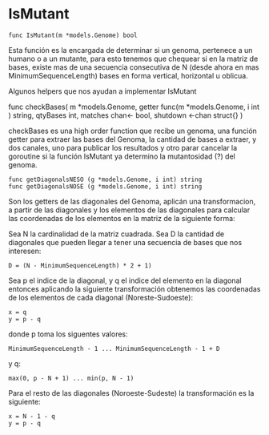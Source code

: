 # IsMutant

    func IsMutant(m *models.Genome) bool

Esta función es la encargada de determinar si un genoma, pertenece a un humano o a un mutante, para esto tenemos que chequear si en la matriz de bases, existe mas de una secuencia consecutiva de N (desde ahora en mas MinimumSequenceLength) bases en forma vertical, horizontal u oblicua.

Algunos helpers que nos ayudan a implementar IsMutant
  
 func checkBases(
m *models.Genome,
getter func(m *models.Genome, i int ) string,
qtyBases int,
matches chan<- bool,
shutdown <-chan struct{}
)
  
checkBases es una high order function que recibe un genoma, una función getter para extraer las bases del Genoma, la cantidad de bases a extraer, y dos canales, uno para publicar los resultados y otro parar cancelar la goroutine si la función IsMutant ya determino la mutantosidad (?) del genoma.

    func getDiagonalsNESO (g *models.Genome, i int) string
    func getDiagonalsNOSE (g *models.Genome, i int) string

Son los getters de las diagonales del Genoma, aplicán una transformacion, a partir de las diagonales y los elementos de las diagonales para calcular las coordenadas de los elementos en la matriz de la siguiente forma:

Sea N la cardinalidad de la matriz cuadrada.
Sea D la cantidad de diagonales que pueden llegar a tener una secuencia de bases que nos interesen:

    D = (N - MinimumSequenceLength) * 2 + 1)

Sea p el indice de la diagonal, y q el indice del elemento en la diagonal entonces aplicando la siguiente transformación obtenemos las coordenadas de los elementos de cada diagonal (Noreste-Sudoeste):

    x = q
    y = p - q

donde p toma los siguentes valores:

    MinimumSequenceLength - 1 ... MinimumSequenceLength - 1 + D

y q:

    max(0, p - N + 1) ... min(p, N - 1)

Para el resto de las diagonales (Noroeste-Sudeste) la transformación es la siguiente:

    x = N - 1 - q
    y = p - q
